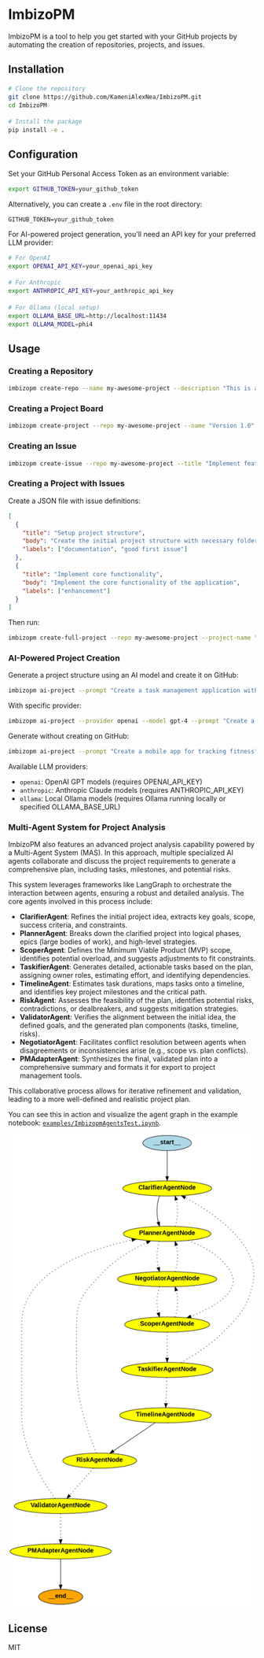 # ImbizoPM

ImbizoPM is a tool to help you get started with your GitHub projects by automating the creation of repositories, projects, and issues.

## Installation

```bash
# Clone the repository
git clone https://github.com/KameniAlexNea/ImbizoPM.git
cd ImbizoPM

# Install the package
pip install -e .
```

## Configuration

Set your GitHub Personal Access Token as an environment variable:

```bash
export GITHUB_TOKEN=your_github_token
```

Alternatively, you can create a `.env` file in the root directory:

```
GITHUB_TOKEN=your_github_token
```

For AI-powered project generation, you'll need an API key for your preferred LLM provider:

```bash
# For OpenAI
export OPENAI_API_KEY=your_openai_api_key

# For Anthropic
export ANTHROPIC_API_KEY=your_anthropic_api_key

# For Ollama (local setup)
export OLLAMA_BASE_URL=http://localhost:11434
export OLLAMA_MODEL=phi4
```

## Usage

### Creating a Repository

```bash
imbizopm create-repo --name my-awesome-project --description "This is an awesome project"
```

### Creating a Project Board

```bash
imbizopm create-project --repo my-awesome-project --name "Version 1.0" --description "First release of the project"
```

### Creating an Issue

```bash
imbizopm create-issue --repo my-awesome-project --title "Implement feature X" --body "We need to implement feature X with these requirements..."
```

### Creating a Project with Issues

Create a JSON file with issue definitions:

```json
[
  {
    "title": "Setup project structure",
    "body": "Create the initial project structure with necessary folders and files",
    "labels": ["documentation", "good first issue"]
  },
  {
    "title": "Implement core functionality",
    "body": "Implement the core functionality of the application",
    "labels": ["enhancement"]
  }
]
```

Then run:

```bash
imbizopm create-full-project --repo my-awesome-project --project-name "Sprint 1" --issues-file issues.json
```

### AI-Powered Project Creation

Generate a project structure using an AI model and create it on GitHub:

```bash
imbizopm ai-project --prompt "Create a task management application with user authentication"
```

With specific provider:

```bash
imbizopm ai-project --provider openai --model gpt-4 --prompt "Create a Python web scraper with proxy rotation"
```

Generate without creating on GitHub:

```bash
imbizopm ai-project --prompt "Create a mobile app for tracking fitness" --dry-run --save-tasks project-tasks.json
```

Available LLM providers:

- `openai`: OpenAI GPT models (requires OPENAI_API_KEY)
- `anthropic`: Anthropic Claude models (requires ANTHROPIC_API_KEY)
- `ollama`: Local Ollama models (requires Ollama running locally or specified OLLAMA_BASE_URL)

### Multi-Agent System for Project Analysis

ImbizoPM also features an advanced project analysis capability powered by a Multi-Agent System (MAS). In this approach, multiple specialized AI agents collaborate and discuss the project requirements to generate a comprehensive plan, including tasks, milestones, and potential risks.

This system leverages frameworks like LangGraph to orchestrate the interaction between agents, ensuring a robust and detailed analysis. The core agents involved in this process include:

* **ClarifierAgent**: Refines the initial project idea, extracts key goals, scope, success criteria, and constraints.
* **PlannerAgent**: Breaks down the clarified project into logical phases, epics (large bodies of work), and high-level strategies.
* **ScoperAgent**: Defines the Minimum Viable Product (MVP) scope, identifies potential overload, and suggests adjustments to fit constraints.
* **TaskifierAgent**: Generates detailed, actionable tasks based on the plan, assigning owner roles, estimating effort, and identifying dependencies.
* **TimelineAgent**: Estimates task durations, maps tasks onto a timeline, and identifies key project milestones and the critical path.
* **RiskAgent**: Assesses the feasibility of the plan, identifies potential risks, contradictions, or dealbreakers, and suggests mitigation strategies.
* **ValidatorAgent**: Verifies the alignment between the initial idea, the defined goals, and the generated plan components (tasks, timeline, risks).
* **NegotiatorAgent**: Facilitates conflict resolution between agents when disagreements or inconsistencies arise (e.g., scope vs. plan conflicts).
* **PMAdapterAgent**: Synthesizes the final, validated plan into a comprehensive summary and formats it for export to project management tools.

This collaborative process allows for iterative refinement and validation, leading to a more well-defined and realistic project plan.

You can see this in action and visualize the agent graph in the example notebook: [`examples/ImbizopmAgentsTest.ipynb`](./examples/ImbizopmAgentsTest.ipynb).

![Agent Graph Visualization](examples/image.png)

## License

MIT
